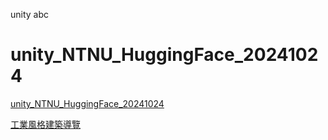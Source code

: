 unity abc
# unity_NTNU_HuggingFace_20241024


[unity_NTNU_HuggingFace_20241024](https://drive.google.com/drive/folders/1KkeYCaNuQR7fTntAEHXttBVlVjlYb-Fl?usp=drive_link)

[工業風格建築導覽](https://youtu.be/2FxW2lAkWgA?si=xt1a-1WaXnt9B5q4)

